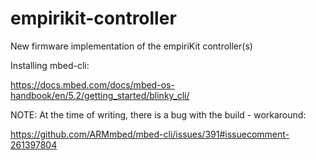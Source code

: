 # empirikit-controller
New firmware implementation of the empiriKit controller(s) 

Installing mbed-cli:

https://docs.mbed.com/docs/mbed-os-handbook/en/5.2/getting_started/blinky_cli/

NOTE: At the time of writing, there is a bug with the build - workaround: 

https://github.com/ARMmbed/mbed-cli/issues/391#issuecomment-261397804
